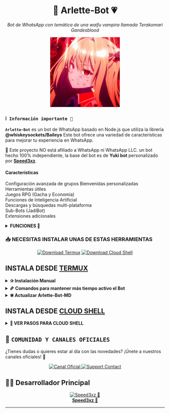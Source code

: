 <h1 align="center">🎀 Arlette-Bot 💗</h1>  
<p align="center"><i>Bot de WhatsApp con temática de una waifu vampira llamada Terakomari Gandesblood</i></p>

<p align="center">
  <img src="https://raw.githubusercontent.com/speed3xz/Storage/main/Arlette-Bot/b859e5b0780d3eb3f3349f69ab524bcc.jpg" width="220"/>
</p>

### **`❕️ Información importante 🎀`**

**`Arlette-Bot`** es un bot de WhatsApp basado en Node.js que utiliza la librería **@whiskeysockets/Baileys**
Este bot ofrece una variedad de características para mejorar tu experiencia en WhatsApp.

🚫 Este proyecto NO está afiliado a WhatsApp ni WhatsApp LLC.
un bot hecho 100% independiente, la base del bot es de **Yuki bot** personalizado por **[Speed3xz](https://github.com/speed3xz)**.

#### Características
Configuración avanzada de grupos 
Bienvenidas personalizadas  
Herramientas útiles  
Juegos RPG (Gacha y Economía)  
Funciones de Inteligencia Artificial  
Descargas y búsquedas multi-plataforma  
Sub-Bots (JadiBot)  
Extensiones adicionales

<details>
 <summary><b>FUNCIONES 🎀</b></summary>

> Bot en desarrollo si presenta alguna falla reportar al creador para darle una solución óptima.

- [x] Interacción con voz y texto
- [x] Configuración de grupo
- [x] antidelete, antilink, antispam, etc
- [x] Bienvenida personalizada
- [x] Juegos, tictactoe, mate, etc
- [x] Chatbot (simsimi)
- [x] Chatbot (autoresponder)
- [x] Crear sticker de image/video/gif/url
- [x] SubBot (Jadibot)
- [x] Buscador Google
- [x] Juego RPG
- [x] Personalizar imagen del menú
- [x] Descarga de música y video De YT
- [ ] Otros

</details>

### 📥 NECESITAS INSTALAR UNAS DE ESTAS HERRAMIENTAS


<p align="center">
  <a href="https://www.mediafire.com/file/llugt4zgj7g3n3u/com.termux_1020.apk/file"><img src="https://img.shields.io/badge/Descargar-Termux-26C6DA?style=for-the-badge&logo=android" alt="Download Termux"></a>
  <a href="https://www.mediafire.com/file/bp2l6cci2p30hjv/Cloud+Shell_1.apk/file"><img src="https://img.shields.io/badge/Descargar-Cloud%20Shell-FF7043?style=for-the-badge&logo=google-cloud" alt="Download Cloud Shell"></a>
</p>

## INSTALA DESDE [TERMUX](https://f-droid.org/repo/com.termux_118.apk)
<details>
<summary><b>✰ Instalación Manual</b></summary>

> *Comandos para instalar de forma manual*
```bash
termux-setup-storage
```
```bash
apt update && apt upgrade && pkg install -y git nodejs ffmpeg imagemagick yarn
```
```bash
git clone https://github.com/speed3xz/Arlette-Bot && cd Arlette-Bot
```
```bash
yarn install
```
```bash
npm install
```
```bash
npm start
```
> *Si aparece **(Y/I/N/O/D/Z) [default=N] ?** use la letra **"y"** y luego **"ENTER"** para continuar con la instalación.*
</details>

<details>
  <summary><b>🜸 Comandos para mantener más tiempo activo el Bot</b></summary>

> *Ejecutar estos comandos dentro de la carpeta YukiBot-MD*
```bash
termux-wake-lock && npm i -g pm2 && pm2 start index.js && pm2 save && pm2 logs 
``` 
#### Opciones Disponibles
> *Esto eliminará todo el historial que hayas establecido con PM2:*
```bash 
pm2 delete index
``` 
> *Si tienes cerrado Termux y quiere ver de nuevo la ejecución use:*
```bash 
pm2 logs 
``` 
> *Si desea detener la ejecución de Termux use:*
```bash 
pm2 stop index
``` 
> *Si desea iniciar de nuevo la ejecución de Termux use:*
```bash 
pm2 start index
```
---- 
### En caso de detenerse
> _Si despues que ya instalastes el bot y termux te salta en blanco, se fue tu internet o reiniciaste tu celular, solo realizaras estos pasos:_
```bash
cd && cd Arlette-Bot && npm start
```
----
### Obtener nuevo código QR 
> *Detén el bot, haz click en el símbolo (ctrl) [default=z] usar la letra "z" + "ENTER" hasta que salga algo verdes similar a: `Arlette-Bot $`*
> **Escribe los siguientes comandos uno x uno :**
```bash 
cd && cd Arlette-Bot && rm -rf sessions/Principal && npm run qr
```
----
### Obtener nuevo código de teléfono 
```bash 
cd && cd Arlette-Bot && rm -rf sessions/Principal && npm run code
```
</details>

<details>
<summary><b>❀ Actualizar Arlette-Bot-MD</b></summary>

> **Utiliza esta opción únicamente si deseas actualizar a la última versión de Arlette-Bot. Hemos implementado un método ingenioso mediante comandos para realizar la actualización, pero ten en cuenta que al usarla se eliminarán todos los archivos de la versión actual y se reemplazarán con los de la nueva versión. Solo se conservará la base de datos, por lo que será necesario volver a vincular el Bot.**  

**Comandos para actualizar Arlette-Bot-MD de forma automática**

```bash
grep -q 'bash\|wget' <(dpkg -l) || apt install -y bash wget && wget -O - https://raw.githubusercontent.com/Speed3xz/Arlette-Bot/main/termux.sh | bash 
```
**✰ Volverte owner del Bot**

*Si después de instalar el bot e iniciar la sesión (deseas poner tu número es la lista de owner pon este comando:*

```bash
cd && cd Arlette-Bot && nano settings.js
```
#### Para que no pierda su progreso en Arlette-Bot, estos comandos realizarán un respaldo de su `database.json` y se agregará a la versión más reciente.
> *Estos comandos solo funcionan para TERMUX, REPLIT, LINUX*.                > 💡 Puedes usar [Termux Widget](https://f-droid.org/packages/com.termux.widget/) para lanzar el bot más rápido desde la pantalla de inicio.
</details>                                                                 

## INSTALA DESDE [CLOUD SHELL](https://www.mediafire.com/file/bp2l6cci2p30hjv/Cloud+Shell_1.apk/file)

<details>
  <summary><b>🚀 VER PASOS PARA CLOUD SHELL</b></summary>

```bash
git clone https://github.com/speed3xz/Arlette-Bot && cd Arlette-Bot
```

```bash
yarn install && npm install
```

```bash
npm start
```

> ✔️ Asegúrate de que tu Cloud Shell tenga Node.js instalado.

> Creditos a **[Dioneibi-rip](https://github.com/Dioneibi-rip)**
</details>

## 💬 **`COMUNIDAD Y CANALES OFICIALES`**

¿Tienes dudas o quieres estar al día con las novedades? ¡Únete a nuestros canales oficiales! 💫

<p align="center">
  <a href="https://whatsapp.com/channel/0029VbAmwbQBqbr587Zkni1a">
    <img src="https://img.shields.io/badge/Canal%20Oficial-25D366?style=for-the-badge&logo=whatsapp&logoColor=white" alt="Canal Oficial">
  </a>
  <a href="https://api.whatsapp.com/send/?phone=573114910796&text==phone_number&app_absent=0">
    <img src="https://img.shields.io/badge/Contacto%20de%20Soporte-FF5722?style=for-the-badge&logo=whatsapp&logoColor=white" alt="Support Contact">
  </a>
</p>

## 🧑‍💻 Desarrollador Principal

<p align="center">
  <a href="https://github.com/Speed3xz">
    <img src="https://github.com/speed3xz.png" width="130" height="130" alt="Speed3xz 🎀"/>
    <br>
    <strong>Speed3xz 🎀</strong>
  </a>
</p>

---
